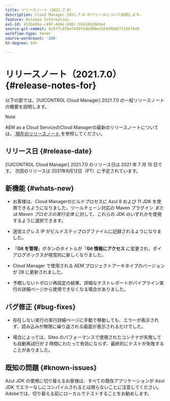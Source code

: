 ```yaml
---
title: リリースノート（2021.7.0）
description: Cloud Manager 2021.7.0 のリリースについて説明します。
feature: Release Information
exl-id: 451be96a-c497-4d4e-b98c-5561062de9a4
source-git-commit: 4c977cdfbef438fdabd90ee104d98887f2467b49
workflow-type: tm+mt
source-wordcount: '260'
ht-degree: 44%

---
```


# リリースノート（2021.7.0） {#release-notes-for}

以下の節では、[!UICONTROL Cloud Manager] 2021.7.0 の一般リリースノートの概要を説明します。

>[!NOTE]
>AEM as a Cloud ServiceのCloud Managerの最新のリリースノートについては、[ 現在のリリースノート ](https://experienceleague.adobe.com/en/docs/experience-manager-cloud-service/content/release-notes/cloud-manager/current#getting-access) を参照してください。

## リリース日 {#release-date}

[!UICONTROL Cloud Manager] 2021.7.0 のリリース日は 2021 年 7 月 15 日です。
次回のリリースは 2021年8月12日（PT）に予定されています。

## 新機能 {#whats-new}

* お客様は、Cloud Managerのビルドプロセスに Azul 8 および 11 JDK を使用できるようになりました。ツールチェーン対応の Maven プラグイン *または Maven プロセスの実行全体* に対して、これらの JDK のいずれかを使用するように選択できます。

* 送信エグレス IP がビルドステップログファイルに記録されるようになりました。

* 「**Git を管理**」ボタンのタイトルが「**Git 情報にアクセス** に変更され、ダイアログボックスが視覚的に新しくなりました。

* Cloud Manager で使用される AEM プロジェクトアーキタイプのバージョンが 28 に更新されました。

* 予期しないトポロジ再設定の結果、詳細なテストレポートがパイプライン実行の詳細ページから使用できなくなる場合がありました。

## バグ修正 {#bug-fixes}

* 存在しない実行の実行詳細ページに手動で移動しても、エラーが表示されず、読み込みが無限に繰り返される画面が表示されるだけでした。

* 場合によっては、Sites のパフォーマンスで使用されたコンテナが失敗しても自動再試行が 2 時間にわたって有効にならず、最終的にテストが失敗することがありました。

## 既知の問題 {#known-issues}

Azul JDK の使用に切り替えるお客様は、すべての既存アプリケーションが Azul JDK でエラーなしにコンパイルされるとは限らないことに注意してください。 Adobeでは、切り替える前にローカルでテストすることをお勧めします。
